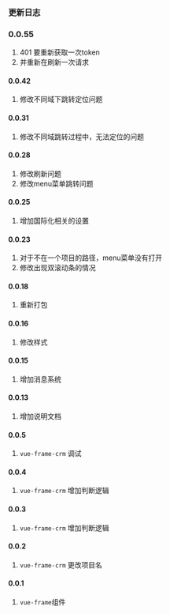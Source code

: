 ### 更新日志

### 0.0.55
1. 401 要重新获取一次token
2. 并重新在刷新一次请求

#### 0.0.42
1. 修改不同域下跳转定位问题

#### 0.0.31
1. 修改不同域跳转过程中，无法定位的问题

#### 0.0.28
1. 修改刷新问题
2. 修改menu菜单跳转问题

#### 0.0.25
1. 增加国际化相关的设置

#### 0.0.23
1. 对于不在一个项目的路径，menu菜单没有打开
2. 修改出现双滚动条的情况

#### 0.0.18
1. 重新打包

#### 0.0.16
1. 修改样式

#### 0.0.15
1. 增加消息系统

#### 0.0.13
1. 增加说明文档

#### 0.0.5
1. `vue-frame-crm` 调试

#### 0.0.4
1. `vue-frame-crm` 增加判断逻辑

#### 0.0.3
1. `vue-frame-crm` 增加判断逻辑

#### 0.0.2
1. `vue-frame-crm` 更改项目名

#### 0.0.1
1. `vue-frame`组件
